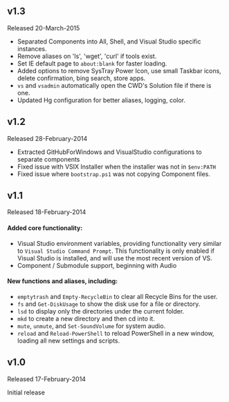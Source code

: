 ## v1.3
Released 20-March-2015

- Separated Components into All, Shell, and Visual Studio specific instances.
- Remove aliases on 'ls', 'wget', 'curl' if tools exist.
- Set IE default page to `about:blank` for faster loading.
- Added options to remove SysTray Power Icon, use small Taskbar icons, delete confirmation, bing search, store apps.
- `vs` and `vsadmin` automatically open the CWD's Solution file if there is one.
- Updated Hg configuration for better aliases, logging, color.


## v1.2
Released 28-February-2014

- Extracted GitHubForWindows and VisualStudio configurations to separate components
- Fixed issue with VSIX Installer when the installer was not in `$env:PATH`
- Fixed issue where `bootstrap.ps1` was not copying Component files.

## v1.1
Released 18-February-2014

#### Added core functionality:

- Visual Studio environment variables, providing functionality very similar to `Visual Studio Command Prompt`. This functionality is only enabled if Visual Studio is installed, and will use the most recent version of VS.
- Component / Submodule support, beginning with Audio

#### New functions and aliases, including:

- `emptytrash` and `Empty-RecycleBin` to clear all Recycle Bins for the user.
- `fs` and `Get-DiskUsage` to show the disk use for a file or directory.
- `lsd` to display only the directories under the current folder.
- `mkd` to create a new directory and then cd into it.
- `mute`, `unmute`, and `Set-SoundVolume` for system audio.
- `reload` and `Reload-PowerShell` to reload PowerShell in a new window, loading all new settings and scripts.


## v1.0
Released 17-February-2014

Initial release
